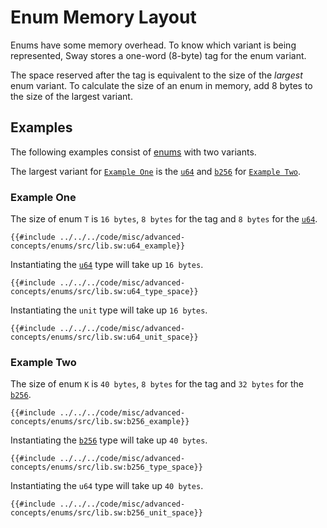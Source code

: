 # Enum Memory Layout

Enums have some memory overhead. To know which variant is being represented, Sway stores a one-word (8-byte) tag for the enum variant.

The space reserved after the tag is equivalent to the size of the _largest_ enum variant. To calculate the size of an enum in memory, add 8 bytes to the size of the largest variant.

## Examples

The following examples consist of [enums](../../language/built-ins/enums.md) with two variants.

The largest variant for [`Example One`](#example-one) is the [`u64`](../../language/built-ins/numeric.md) and [`b256`](../../language/built-ins/b256.md) for [`Example Two`](#example-two).

### Example One

The size of enum `T` is `16 bytes`, `8 bytes` for the tag and `8 bytes` for the [`u64`](../../language/built-ins/numeric.md).

```sway
{{#include ../../../code/misc/advanced-concepts/enums/src/lib.sw:u64_example}}
```

Instantiating the [`u64`](../../language/built-ins/numeric.md) type will take up `16 bytes`.

```sway
{{#include ../../../code/misc/advanced-concepts/enums/src/lib.sw:u64_type_space}}
```

Instantiating the `unit` type will take up `16 bytes`.

```sway
{{#include ../../../code/misc/advanced-concepts/enums/src/lib.sw:u64_unit_space}}
```

### Example Two

The size of enum `K` is `40 bytes`, `8 bytes` for the tag and `32 bytes` for the [`b256`](../../language/built-ins/b256.md).

```sway
{{#include ../../../code/misc/advanced-concepts/enums/src/lib.sw:b256_example}}
```

Instantiating the [`b256`](../../language/built-ins/b256.md) type will take up `40 bytes`.

```sway
{{#include ../../../code/misc/advanced-concepts/enums/src/lib.sw:b256_type_space}}
```

Instantiating the `u64` type will take up `40 bytes`.

```sway
{{#include ../../../code/misc/advanced-concepts/enums/src/lib.sw:b256_unit_space}}
```
